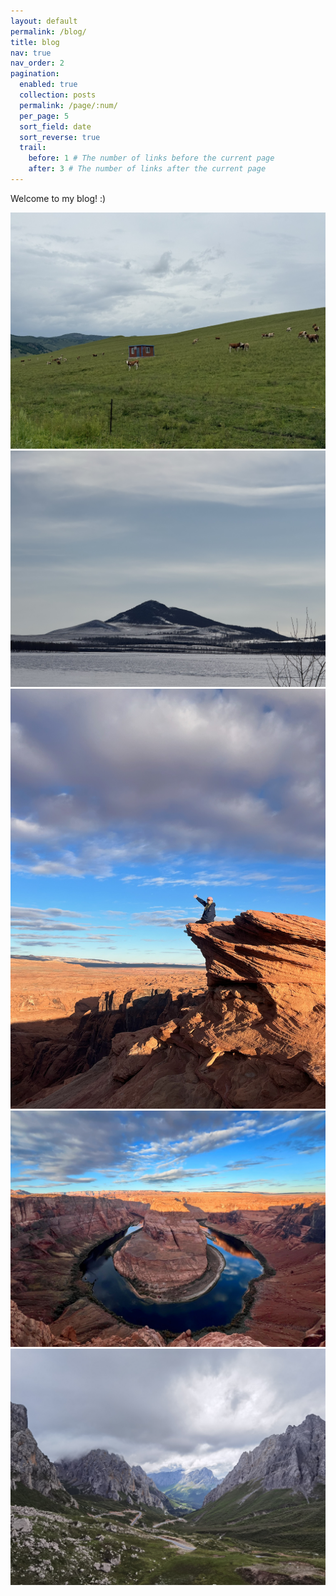 ```yaml
---
layout: default
permalink: /blog/
title: blog
nav: true
nav_order: 2
pagination:
  enabled: true
  collection: posts
  permalink: /page/:num/
  per_page: 5
  sort_field: date
  sort_reverse: true
  trail:
    before: 1 # The number of links before the current page
    after: 3 # The number of links after the current page
---
```


<div class="post">

  <!-- <div class="header-bar">
    <h1>{{ site.blog_name }}</h1>
    <h2>{{ site.blog_description }}</h2>
  </div> -->

  <p>Welcome to my blog! :) </p>

  <!-- 图片区域，一行三列 -->
  <div class="row" data-masonry='{"percentPosition": true }'>
    <div class="col-6 col-md-4 mb-3">
      <img src="/assets/abby-img/1.jpg" class="img-fluid w-100" alt="image1" style="object-fit: cover;">
    </div>
    <div class="col-6 col-md-4 mb-3">
      <img src="/assets/abby-img/2.jpg" class="img-fluid w-100" alt="image2" style="object-fit: cover;">
    </div>
    <div class="col-6 col-md-4 mb-3">
      <img src="/assets/abby-img/3.JPG" class="img-fluid w-100" alt="image3" style="object-fit: cover;">
    </div>
    <div class="col-6 col-md-4 mb-3">
      <img src="/assets/abby-img/4.JPG" class="img-fluid w-100" alt="image4" style="object-fit: cover;">
    </div>
    <div class="col-6 col-md-4 mb-3">
      <img src="/assets/abby-img/5.JPG" class="img-fluid w-100" alt="image5" style="object-fit: cover;">
    </div>
  </div>

</div>